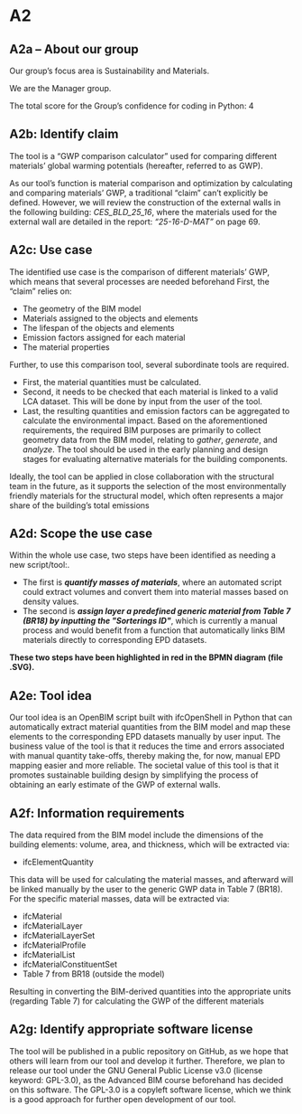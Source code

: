 # A2 
## A2a – About our group 
Our group’s focus area is Sustainability and Materials. 

We are the Manager group. 

The total score for the Group’s confidence for coding in Python: 4


## A2b: Identify claim
The tool is a “GWP comparison calculator” used for comparing different materials’ global warming potentials (hereafter, referred to as GWP).

As our tool’s function   is material comparison and optimization by calculating and comparing materials’ GWP, a traditional “claim” can’t explicitly be defined. 
However, we will review the construction of the external walls  in the following building: *CES_BLD_25_16*, where the materials used for the external wall  are detailed in the report: *“25-16-D-MAT”* on page 69.


## A2c: Use case
The identified use case is the comparison of different materials’ GWP, which means that several processes are needed beforehand
First, the “claim” relies on:
-	The geometry of the BIM model
-	Materials assigned to the objects and elements
-	The lifespan of the objects and elements
-	Emission factors assigned for each material
-	The material properties
  
Further, to use this comparison tool, several subordinate tools are required. 
-	First, the material quantities must be calculated. 
-	Second, it needs to be checked that each material is linked to a valid LCA dataset. This will be done by input from the user of the tool. 
-	Last, the resulting quantities and emission factors can be aggregated to calculate the environmental impact. 
Based on the aforementioned requirements, the required BIM purposes are primarily to collect geometry data from the BIM model, relating to *gather*, *generate*, and *analyze*. 
The tool should be used in the early planning and design stages for evaluating alternative materials for the building components.

Ideally, the tool can be applied in close collaboration with the structural team in the future, as it supports the selection of the most environmentally friendly materials for the structural model, which often represents a major share of the building’s total emissions 


## A2d: Scope the use case
Within the whole use case, two steps have been identified as needing a new script/tool:. 
-	The first is _**quantify masses of materials**_, where an automated script could extract volumes and convert them into material masses based on density values. 
-	The second is _**assign layer a predefined generic material from Table 7 (BR18) by inputting the "Sorterings ID"**_, which is currently a manual process and would benefit from a function that automatically links BIM materials directly to corresponding EPD datasets.
  
**These two steps have been highlighted in red in the BPMN diagram (file .SVG).**

## A2e: Tool idea
Our tool idea is an OpenBIM script built with ifcOpenShell in Python that can automatically extract material quantities from the BIM model and map these elements to the corresponding EPD datasets manually by user input. 
The business value of the tool is that it reduces the time and errors associated with manual quantity take-offs, thereby making the, for now, manual EPD mapping easier and more reliable.
The societal value of this tool is that it promotes sustainable building design by simplifying the process of obtaining an early estimate of the GWP of external walls. 

## A2f: Information requirements
The data required from the BIM model include the dimensions of the building elements: volume, area, and thickness, which will be extracted via:
-	ifcElementQuantity
  
This data will be used for calculating the material masses, and afterward will be linked manually by the user to the generic GWP data in Table 7 (BR18). For the specific material masses, data will be extracted via: 
-	ifcMaterial
-	ifcMaterialLayer
-	ifcMaterialLayerSet
-	ifcMaterialProfile
-	ifcMaterialList
-	ifcMaterialConstituentSet
-	Table 7 from BR18 (outside the model)
  
Resulting in  converting the BIM-derived quantities into the appropriate units (regarding Table 7) for calculating the GWP of the different materials

## A2g: Identify appropriate software license
The tool will be published in a public repository on GitHub, as we hope that others will learn from our tool and develop it further. 
Therefore, we plan to release our tool under the GNU General Public License v3.0 (license keyword: GPL-3.0), as the Advanced BIM course beforehand has decided on this software. The GPL-3.0 is a copyleft software license, which we think is a good approach for further open development of our tool.

